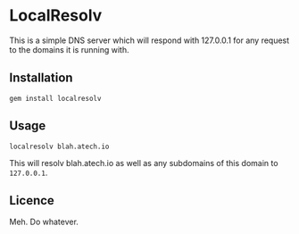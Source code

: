 # LocalResolv

This is a simple DNS server which will respond with 127.0.0.1 for any request to 
the domains it is running with.

## Installation

```
gem install localresolv
```

## Usage

```
localresolv blah.atech.io
```

This will resolv blah.atech.io as well as any subdomains of this domain to `127.0.0.1`.

## Licence

Meh. Do whatever.